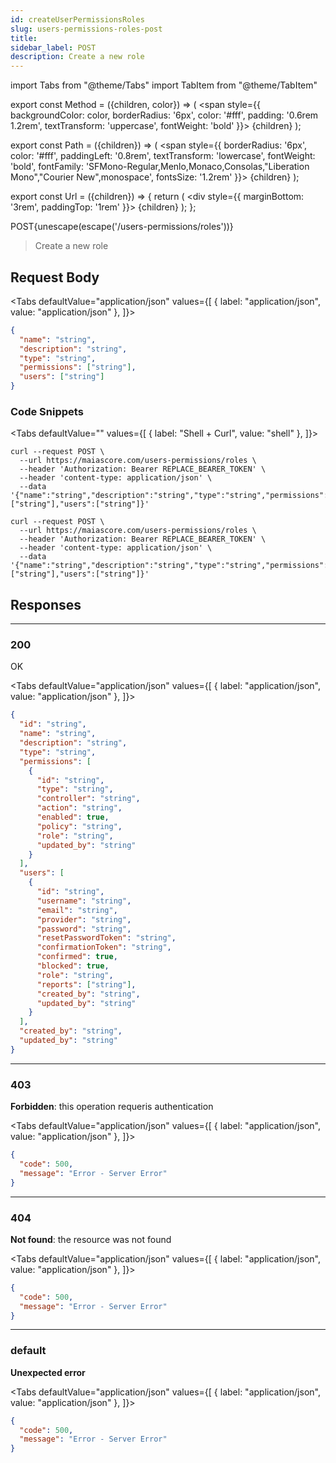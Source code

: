 ```yaml
---
id: createUserPermissionsRoles
slug: users-permissions-roles-post
title:
sidebar_label: POST
description: Create a new role
---
```


<!-- prettier-ignore-start -->
import Tabs from "@theme/Tabs"
import TabItem from "@theme/TabItem"


export const Method = ({children, color}) => (
  <span
    style={{
      backgroundColor: color,
      borderRadius: '6px',
      color: '#fff',
      padding: '0.6rem 1.2rem',
      textTransform: 'uppercase',
      fontWeight: 'bold'
    }}>
    {children}
  </span>
);

export const Path = ({children}) => (
  <span
    style={{
      borderRadius: '6px',
      color: '#fff',
      paddingLeft: '0.8rem',
      textTransform: 'lowercase',
      fontWeight: 'bold',
      fontFamily: 'SFMono-Regular,Menlo,Monaco,Consolas,"Liberation Mono","Courier New",monospace',
      fontsSize: '1.2rem'
    }}>
    {children}
  </span>
);

export const Url = ({children}) => {
  return (
    <div
      style={{
        marginBottom: '3rem',
        paddingTop: '1rem'
      }}>
      {children}
    </div>
  );
};

<!-- prettier-ignore-end -->

<Url>
  <Method color="#6b55b2">POST</Method><Path>{unescape(escape('/users-permissions/roles'))}</Path>
</Url>

> Create a new role

## Request Body

<!-- prettier-ignore-start -->

<Tabs defaultValue="application/json" values={[
  { label: "application/json", value: "application/json" },
]}>

<!-- prettier-ignore-end -->

<TabItem value="application/json">

```json
{
  "name": "string",
  "description": "string",
  "type": "string",
  "permissions": ["string"],
  "users": ["string"]
}
```

</TabItem>

</Tabs>

### Code Snippets

<!-- prettier-ignore-start -->

<Tabs defaultValue="" values={[
  { label: "Shell + Curl", value: "shell" },
]}>

<!-- prettier-ignore-end -->

<TabItem value="shell">

```shell
curl --request POST \
  --url https://maiascore.com/users-permissions/roles \
  --header 'Authorization: Bearer REPLACE_BEARER_TOKEN' \
  --header 'content-type: application/json' \
  --data '{"name":"string","description":"string","type":"string","permissions":["string"],"users":["string"]}'
```

</TabItem>

```shell title="Shell + Curl"
curl --request POST \
  --url https://maiascore.com/users-permissions/roles \
  --header 'Authorization: Bearer REPLACE_BEARER_TOKEN' \
  --header 'content-type: application/json' \
  --data '{"name":"string","description":"string","type":"string","permissions":["string"],"users":["string"]}'
```

</Tabs>

## Responses

---

### 200

OK

<!-- prettier-ignore-start -->

<Tabs defaultValue="application/json" values={[
  { label: "application/json", value: "application/json" },
]}>

<!-- prettier-ignore-end -->

<TabItem value="application/json">

```json title="Example response"
{
  "id": "string",
  "name": "string",
  "description": "string",
  "type": "string",
  "permissions": [
    {
      "id": "string",
      "type": "string",
      "controller": "string",
      "action": "string",
      "enabled": true,
      "policy": "string",
      "role": "string",
      "updated_by": "string"
    }
  ],
  "users": [
    {
      "id": "string",
      "username": "string",
      "email": "string",
      "provider": "string",
      "password": "string",
      "resetPasswordToken": "string",
      "confirmationToken": "string",
      "confirmed": true,
      "blocked": true,
      "role": "string",
      "reports": ["string"],
      "created_by": "string",
      "updated_by": "string"
    }
  ],
  "created_by": "string",
  "updated_by": "string"
}
```

</TabItem>

</Tabs>

---

### 403

**Forbidden**: this operation requeris authentication

<!-- prettier-ignore-start -->

<Tabs defaultValue="application/json" values={[
  { label: "application/json", value: "application/json" },
]}>

<!-- prettier-ignore-end -->

<TabItem value="application/json">

```json title="Example response"
{
  "code": 500,
  "message": "Error - Server Error"
}
```

</TabItem>

</Tabs>

---

### 404

**Not found**: the resource was not found

<!-- prettier-ignore-start -->

<Tabs defaultValue="application/json" values={[
  { label: "application/json", value: "application/json" },
]}>

<!-- prettier-ignore-end -->

<TabItem value="application/json">

```json title="Example response"
{
  "code": 500,
  "message": "Error - Server Error"
}
```

</TabItem>

</Tabs>

---

### default

**Unexpected error**

<!-- prettier-ignore-start -->

<Tabs defaultValue="application/json" values={[
  { label: "application/json", value: "application/json" },
]}>

<!-- prettier-ignore-end -->

<TabItem value="application/json">

```json title="Example response"
{
  "code": 500,
  "message": "Error - Server Error"
}
```

</TabItem>

</Tabs>
